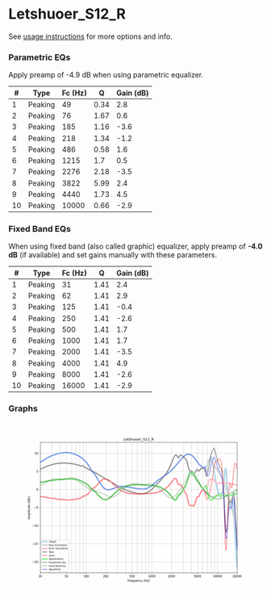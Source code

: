 # Letshuoer_S12_R
See [usage instructions](https://github.com/jaakkopasanen/AutoEq#usage) for more options and info.

### Parametric EQs
Apply preamp of -4.9 dB when using parametric equalizer.

|   # | Type    |   Fc (Hz) |    Q |   Gain (dB) |
|-----|---------|-----------|------|-------------|
|   1 | Peaking |        49 | 0.34 |         2.8 |
|   2 | Peaking |        76 | 1.67 |         0.6 |
|   3 | Peaking |       185 | 1.16 |        -3.6 |
|   4 | Peaking |       218 | 1.34 |        -1.2 |
|   5 | Peaking |       486 | 0.58 |         1.6 |
|   6 | Peaking |      1215 | 1.7  |         0.5 |
|   7 | Peaking |      2276 | 2.18 |        -3.5 |
|   8 | Peaking |      3822 | 5.99 |         2.4 |
|   9 | Peaking |      4440 | 1.73 |         4.5 |
|  10 | Peaking |     10000 | 0.66 |        -2.9 |

### Fixed Band EQs
When using fixed band (also called graphic) equalizer, apply preamp of **-4.0 dB** (if available) and set gains manually with these parameters.

|   # | Type    |   Fc (Hz) |    Q |   Gain (dB) |
|-----|---------|-----------|------|-------------|
|   1 | Peaking |        31 | 1.41 |         2.4 |
|   2 | Peaking |        62 | 1.41 |         2.9 |
|   3 | Peaking |       125 | 1.41 |        -0.4 |
|   4 | Peaking |       250 | 1.41 |        -2.6 |
|   5 | Peaking |       500 | 1.41 |         1.7 |
|   6 | Peaking |      1000 | 1.41 |         1.7 |
|   7 | Peaking |      2000 | 1.41 |        -3.5 |
|   8 | Peaking |      4000 | 1.41 |         4.9 |
|   9 | Peaking |      8000 | 1.41 |        -2.6 |
|  10 | Peaking |     16000 | 1.41 |        -2.9 |

### Graphs
![](./Letshuoer_S12_R.png)

